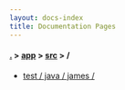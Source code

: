 ```yaml
---
layout: docs-index
title: Documentation Pages
---
```

#### [.](./../../index) > [app](./../index) > [src](./index) > **/**

- [test / java / james / ](test/java/james/)
